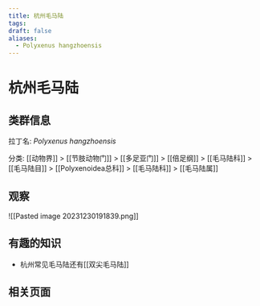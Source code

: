 ```yaml
---
title: 杭州毛马陆
tags: 
draft: false
aliases:
  - Polyxenus hangzhoensis
---
```

# 杭州毛马陆

## 类群信息

拉丁名: *Polyxenus hangzhoensis*

分类: [[动物界]] > [[节肢动物门]] > [[多足亚门]] > [[倍足纲]] > [[毛马陆科]] > [[毛马陆目]] > [[Polyxenoidea总科]] > [[毛马陆科]] > [[毛马陆属]]

## 观察

![[Pasted image 20231230191839.png]]

## 有趣的知识

- 杭州常见毛马陆还有[[双尖毛马陆]]
## 相关页面

